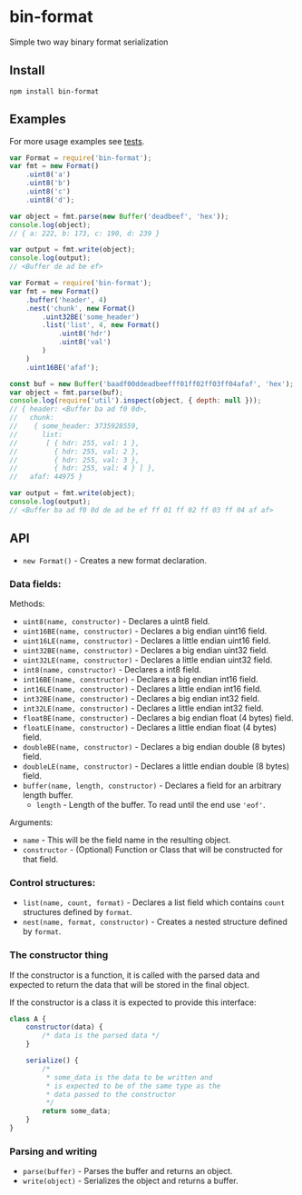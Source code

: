 # bin-format

Simple two way binary format serialization

## Install

```
npm install bin-format
```


## Examples

For more usage examples see [tests](../master/test/index.js).

```javascript
var Format = require('bin-format');
var fmt = new Format()
	.uint8('a')
	.uint8('b')
	.uint8('c')
	.uint8('d');

var object = fmt.parse(new Buffer('deadbeef', 'hex'));
console.log(object);
// { a: 222, b: 173, c: 190, d: 239 }

var output = fmt.write(object);
console.log(output);
// <Buffer de ad be ef>
```

```javascript
var Format = require('bin-format');
var fmt = new Format()
	.buffer('header', 4)
	.nest('chunk', new Format()
		.uint32BE('some_header')
		.list('list', 4, new Format()
			.uint8('hdr')
			.uint8('val')
		)
	)
	.uint16BE('afaf');

const buf = new Buffer('baadf00ddeadbeefff01ff02ff03ff04afaf', 'hex');
var object = fmt.parse(buf);
console.log(require('util').inspect(object, { depth: null }));
// { header: <Buffer ba ad f0 0d>,
//   chunk:
//    { some_header: 3735928559,
//      list:
//       [ { hdr: 255, val: 1 },
//         { hdr: 255, val: 2 },
//         { hdr: 255, val: 3 },
//         { hdr: 255, val: 4 } ] },
//   afaf: 44975 }

var output = fmt.write(object);
console.log(output);
// <Buffer ba ad f0 0d de ad be ef ff 01 ff 02 ff 03 ff 04 af af>
```


## API

* `new Format()` - Creates a new format declaration.

### Data fields:

Methods:

* `uint8(name, constructor)` - Declares a uint8 field.
* `uint16BE(name, constructor)` - Declares a big endian uint16 field.
* `uint16LE(name, constructor)` - Declares a little endian uint16 field.
* `uint32BE(name, constructor)` - Declares a big endian uint32 field.
* `uint32LE(name, constructor)` - Declares a little endian uint32 field.
* `int8(name, constructor)` - Declares a int8 field.
* `int16BE(name, constructor)` - Declares a big endian int16 field.
* `int16LE(name, constructor)` - Declares a little endian int16 field.
* `int32BE(name, constructor)` - Declares a big endian int32 field.
* `int32LE(name, constructor)` - Declares a little endian int32 field.
* `floatBE(name, constructor)` - Declares a big endian float (4 bytes) field.
* `floatLE(name, constructor)` - Declares a little endian float (4 bytes) field.
* `doubleBE(name, constructor)` - Declares a big endian double (8 bytes) field.
* `doubleLE(name, constructor)` - Declares a little endian double (8 bytes) field.
* `buffer(name, length, constructor)` - Declares a field for an arbitrary length buffer.
	* `length` - Length of the buffer. To read until the end use `'eof'`.

Arguments:

* `name` - This will be the field name in the resulting object.
* `constructor` - (Optional) Function or Class that will be constructed for that field.


### Control structures:

* `list(name, count, format)` - Declares a list field which contains `count` structures defined by `format`.
* `nest(name, format, constructor)` - Creates a nested structure defined by `format`.


### The constructor thing

If the constructor is a function, it is called with the parsed data and expected
to return the data that will be stored in the final object.

If the constructor is a class it is expected to provide this interface:
```javascript
class A {
	constructor(data) {
		/* data is the parsed data */
	}

	serialize() {
		/*
		 * some_data is the data to be written and
		 * is expected to be of the same type as the
		 * data passed to the constructor
		 */
		return some_data;
	}
}
```

### Parsing and writing

* `parse(buffer)` - Parses the buffer and returns an object.
* `write(object)` - Serializes the object and returns a buffer.
